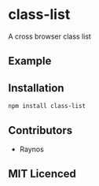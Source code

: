 # class-list

A cross browser class list

## Example

## Installation

`npm install class-list`

## Contributors

 - Raynos

## MIT Licenced